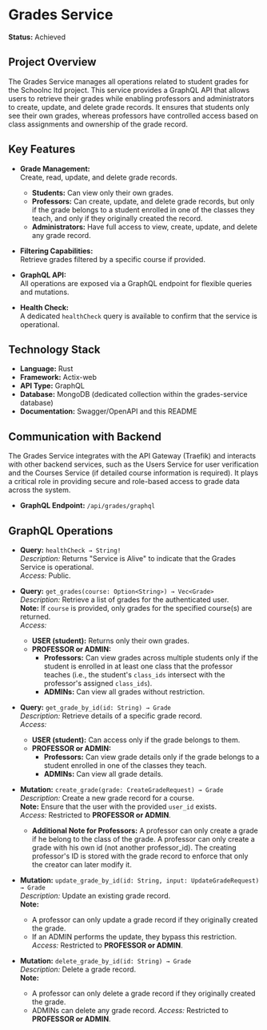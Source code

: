 # Grades Service

**Status:** Achieved

## Project Overview

The Grades Service manages all operations related to student grades for the Schoolnc ltd project. This service provides a GraphQL API that allows users to retrieve their grades while enabling professors and administrators to create, update, and delete grade records. It ensures that students only see their own grades, whereas professors have controlled access based on class assignments and ownership of the grade record.

## Key Features

- **Grade Management:**  
  Create, read, update, and delete grade records.  
  - **Students:** Can view only their own grades.
  - **Professors:** Can create, update, and delete grade records, but only if the grade belongs to a student enrolled in one of the classes they teach, and only if they originally created the record.
  - **Administrators:** Have full access to view, create, update, and delete any grade record.

- **Filtering Capabilities:**  
  Retrieve grades filtered by a specific course if provided.

- **GraphQL API:**  
  All operations are exposed via a GraphQL endpoint for flexible queries and mutations.

- **Health Check:**  
  A dedicated `healthCheck` query is available to confirm that the service is operational.

## Technology Stack

- **Language:** Rust  
- **Framework:** Actix-web  
- **API Type:** GraphQL  
- **Database:** MongoDB (dedicated collection within the grades-service database)  
- **Documentation:** Swagger/OpenAPI and this README

## Communication with Backend

The Grades Service integrates with the API Gateway (Traefik) and interacts with other backend services, such as the Users Service for user verification and the Courses Service (if detailed course information is required). It plays a critical role in providing secure and role-based access to grade data across the system.

- **GraphQL Endpoint:** `/api/grades/graphql`

## GraphQL Operations

- **Query:** `healthCheck → String!`  
  _Description:_ Returns "Service is Alive" to indicate that the Grades Service is operational.  
  _Access:_ Public.

- **Query:** `get_grades(course: Option<String>) → Vec<Grade>`  
  _Description:_ Retrieve a list of grades for the authenticated user.  
  **Note:** If `course` is provided, only grades for the specified course(s) are returned.  
  _Access:_  
  - **USER (student):** Returns only their own grades.  
  - **PROFESSOR or ADMIN:**  
    - **Professors:** Can view grades across multiple students only if the student is enrolled in at least one class that the professor teaches (i.e., the student's `class_ids` intersect with the professor's assigned `class_ids`).  
    - **ADMINs:** Can view all grades without restriction.

- **Query:** `get_grade_by_id(id: String) → Grade`  
  _Description:_ Retrieve details of a specific grade record.  
  _Access:_  
  - **USER (student):** Can access only if the grade belongs to them.  
  - **PROFESSOR or ADMIN:**  
    - **Professors:** Can view grade details only if the grade belongs to a student enrolled in one of the classes they teach.  
    - **ADMINs:** Can view all grade details.

- **Mutation:** `create_grade(grade: CreateGradeRequest) → Grade`  
  _Description:_ Create a new grade record for a course.  
  **Note:** Ensure that the user with the provided `user_id` exists.  
  _Access:_ Restricted to **PROFESSOR or ADMIN**.
  - **Additional Note for Professors:** A professor can only create a grade if he belong to the class of the grade. A professor can only create a grade with his own id (not another professor_id). The creating professor's ID is stored with the grade record to enforce that only the creator can later modify it.

- **Mutation:** `update_grade_by_id(id: String, input: UpdateGradeRequest) → Grade`  
  _Description:_ Update an existing grade record.  
  **Note:**  
  - A professor can only update a grade record if they originally created the grade.  
  - If an ADMIN performs the update, they bypass this restriction.
  _Access:_ Restricted to **PROFESSOR or ADMIN**.

- **Mutation:** `delete_grade_by_id(id: String) → Grade`  
  _Description:_ Delete a grade record.  
  **Note:**  
  - A professor can only delete a grade record if they originally created the grade.  
  - ADMINs can delete any grade record.
  _Access:_ Restricted to **PROFESSOR or ADMIN**.

